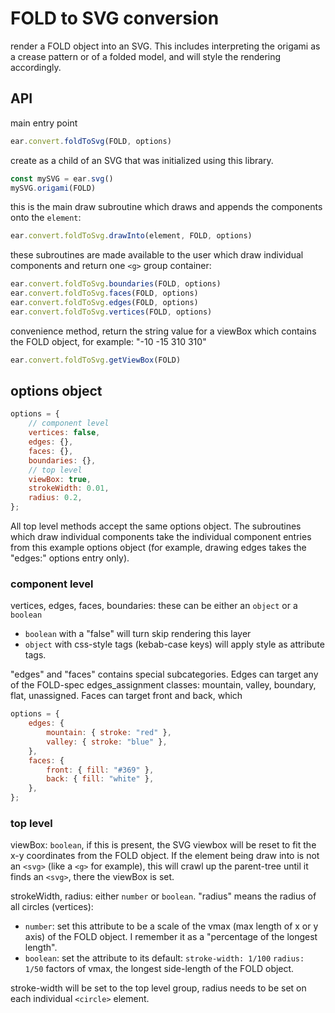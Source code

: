 # FOLD to SVG conversion

render a FOLD object into an SVG. This includes interpreting the origami as a crease pattern or of a folded model, and will style the rendering accordingly.

## API

main entry point

```javascript
ear.convert.foldToSvg(FOLD, options)
```

create as a child of an SVG that was initialized using this library.

```javascript
const mySVG = ear.svg()
mySVG.origami(FOLD)
```

this is the main draw subroutine which draws and appends the components onto the `element`:

```javascript
ear.convert.foldToSvg.drawInto(element, FOLD, options)
```

these subroutines are made available to the user which draw individual components and return one `<g>` group container:

```javascript
ear.convert.foldToSvg.boundaries(FOLD, options)
ear.convert.foldToSvg.faces(FOLD, options)
ear.convert.foldToSvg.edges(FOLD, options)
ear.convert.foldToSvg.vertices(FOLD, options)
```

convenience method, return the string value for a viewBox which contains the FOLD object, for example: "-10 -15 310 310"

```javascript
ear.convert.foldToSvg.getViewBox(FOLD)
```

## options object

```javascript
options = {
	// component level
	vertices: false,
	edges: {},
	faces: {},
	boundaries: {},
	// top level
	viewBox: true,
	strokeWidth: 0.01,
	radius: 0.2,
};
```

All top level methods accept the same options object. The subroutines which draw individual components take the individual component entries from this example options object (for example, drawing edges takes the "edges:" options entry only).

### component level

vertices, edges, faces, boundaries: these can be either an `object` or a `boolean`

- `boolean` with a "false" will turn skip rendering this layer
- `object` with css-style tags (kebab-case keys) will apply style as attribute tags.

"edges" and "faces" contains special subcategories. Edges can target any of the FOLD-spec edges_assignment classes: mountain, valley, boundary, flat, unassigned. Faces can target front and back, which

```javascript
options = {
	edges: {
		mountain: { stroke: "red" },
		valley: { stroke: "blue" },
	},
	faces: {
		front: { fill: "#369" },
		back: { fill: "white" },
	},
};
```

### top level

viewBox: `boolean`, if this is present, the SVG viewbox will be reset to fit the x-y coordinates from the FOLD object. If the element being draw into is not an `<svg>` (like a `<g>` for example), this will crawl up the parent-tree until it finds an `<svg>`, there the viewBox is set.

strokeWidth, radius: either `number` or `boolean`. "radius" means the radius of all circles (vertices):

- `number`: set this attribute to be a scale of the vmax (max length of x or y axis) of the FOLD object. I remember it as a "percentage of the longest length".
- `boolean`: set the attribute to its default: `stroke-width: 1/100` `radius: 1/50` factors of vmax, the longest side-length of the FOLD object.

stroke-width will be set to the top level group, radius needs to be set on each individual `<circle>` element.

